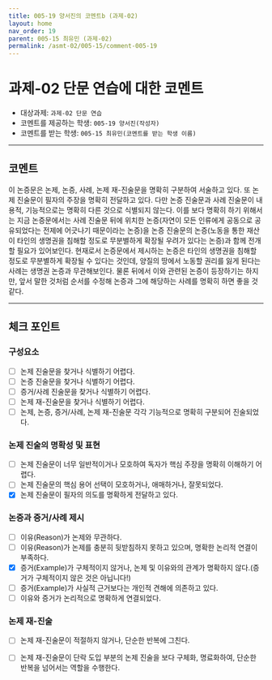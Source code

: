 ```yaml
---
title: 005-19 양서진의 코멘트b (과제-02) 
layout: home
nav_order: 19
parent: 005-15 최유민 (과제-02)
permalink: /asmt-02/005-15/comment-005-19
---
```


# 과제-02 단문 연습에 대한 코멘트

- 대상과제: `과제-02 단문 연습`
- 코멘트를 제공하는 학생: `005-19 양서진(작성자)` 
- 코멘트를 받는 학생: `005-15 최유민(코멘트를 받는 학생 이름)` 

---

## 코멘트

이 논증문은 논제, 논증, 사례, 논제 재-진술문을 명확히 구분하여 서술하고 있다. 또 논제 진술문이 필자의 주장을 명확히 전달하고 있다. 다만 논증 진술문과 사례 진술문이 내용적, 기능적으로는 명확히 다른 것으로 식별되지 않는다. 이를 보다 명확히 하기 위해서는 지금 논증문에서는 사례 진술문 뒤에 위치한 논증(자연이 모든 인류에게 공동으로 공유되었다는 전제에 어긋나기 때문이라는 논증)을 논증 진술문의 논증(노동을 통한 재산이 타인의 생명권을 침해할 정도로 무분별하게 확장될 우려가 있다는 논증)과 함께 전개할 필요가 있어보인다. 현재로서 논증문에서 제시하는 논증은 타인의 생명권을 침해할 정도로 무분별하게 확장될 수 있다는 것인데, 양질의 땅에서 노동할 권리를 잃게 된다는 사례는 생명권 논증과 무관해보인다. 물론 뒤에서 이와 관련된 논증이 등장하기는 하지만, 앞서 말한 것처럼 순서를 수정해 논증과 그에 해당하는 사례를 명확히 하면 좋을 것 같다.

---

## 체크 포인트

### **구성요소**
- [ ] 논제 진술문을 찾거나 식별하기 어렵다.
- [ ] 논증 진술문을 찾거나 식별하기 어렵다.
- [ ] 증거/사례 진술문을 찾거나 식별하기 어렵다.
- [ ] 논제 재-진술문을 찾거나 식별하기 어렵다.
- [ ] 논제, 논증, 증거/사례, 논제 재-진술문 각각 기능적으로 명확히 구분되어 진술되었다.

### **논제 진술의 명확성 및 표현**  
- [ ] 논제 진술문이 너무 일반적이거나 모호하여 독자가 핵심 주장을 명확히 이해하기 어렵다.  
- [ ] 논제 진술문의 핵심 용어 선택이 모호하거나, 애매하거나, 잘못되었다.  
- [x] 논제 진술문이 필자의 의도를 명확하게 전달하고 있다.  

### **논증과 증거/사례 제시**  
- [ ] 이유(Reason)가 논제와 무관하다.
- [ ] 이유(Reason)가 논제를 충분히 뒷받침하지 못하고 있으며, 명확한 논리적 연결이 부족하다.  
- [X] 증거(Example)가 구체적이지 않거나, 논제 및 이유와의 관계가 명확하지 않다.(증거가 구체적이지 않은 것은 아닙니다!)
- [ ] 증거(Example)가 사실적 근거보다는 개인적 견해에 의존하고 있다.  
- [ ] 이유와 증거가 논리적으로 명확하게 연결되었다.  

### **논제 재-진술**  
- [ ] 논제 재-진술문이 적절하지 않거나, 단순한 반복에 그친다.   
- [ ] 논제 재-진술문이 단락 도입 부분의 논제 진술을 보다 구체화, 명료화하여, 단순한 반복을 넘어서는 역할을 수행한다.  

